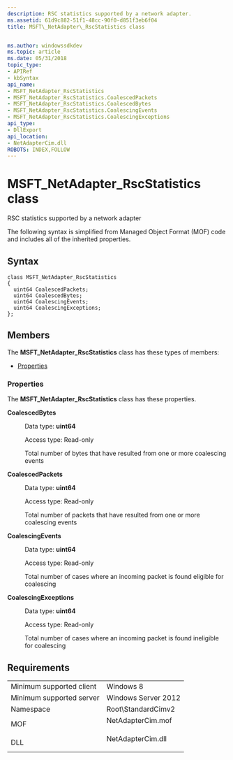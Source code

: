 ```yaml
---
description: RSC statistics supported by a network adapter.
ms.assetid: 61d9c882-51f1-48cc-90f0-d851f3eb6f04
title: MSFT\_NetAdapter\_RscStatistics class


ms.author: windowssdkdev
ms.topic: article
ms.date: 05/31/2018
topic_type: 
- APIRef
- kbSyntax
api_name: 
- MSFT_NetAdapter_RscStatistics
- MSFT_NetAdapter_RscStatistics.CoalescedPackets
- MSFT_NetAdapter_RscStatistics.CoalescedBytes
- MSFT_NetAdapter_RscStatistics.CoalescingEvents
- MSFT_NetAdapter_RscStatistics.CoalescingExceptions
api_type: 
- DllExport
api_location: 
- NetAdapterCim.dll
ROBOTS: INDEX,FOLLOW
---
```


# MSFT\_NetAdapter\_RscStatistics class

RSC statistics supported by a network adapter

The following syntax is simplified from Managed Object Format (MOF) code and includes all of the inherited properties.

## Syntax

``` syntax
class MSFT_NetAdapter_RscStatistics
{
  uint64 CoalescedPackets;
  uint64 CoalescedBytes;
  uint64 CoalescingEvents;
  uint64 CoalescingExceptions;
};
```

## Members

The **MSFT\_NetAdapter\_RscStatistics** class has these types of members:

-   [Properties](#properties)

### Properties

The **MSFT\_NetAdapter\_RscStatistics** class has these properties.

<dl> <dt>

**CoalescedBytes**
</dt> <dd> <dl> <dt>

Data type: **uint64**
</dt> <dt>

Access type: Read-only
</dt> </dl>

Total number of bytes that have resulted from one or more coalescing events

</dd> <dt>

**CoalescedPackets**
</dt> <dd> <dl> <dt>

Data type: **uint64**
</dt> <dt>

Access type: Read-only
</dt> </dl>

Total number of packets that have resulted from one or more coalescing events

</dd> <dt>

**CoalescingEvents**
</dt> <dd> <dl> <dt>

Data type: **uint64**
</dt> <dt>

Access type: Read-only
</dt> </dl>

Total number of cases where an incoming packet is found eligible for coalescing

</dd> <dt>

**CoalescingExceptions**
</dt> <dd> <dl> <dt>

Data type: **uint64**
</dt> <dt>

Access type: Read-only
</dt> </dl>

Total number of cases where an incoming packet is found ineligible for coalescing

</dd> </dl>

## Requirements



|                                     |                                                                                              |
|-------------------------------------|----------------------------------------------------------------------------------------------|
| Minimum supported client<br/> | Windows 8<br/>                                                                         |
| Minimum supported server<br/> | Windows Server 2012<br/>                                                               |
| Namespace<br/>                | Root\\StandardCimv2<br/>                                                               |
| MOF<br/>                      | <dl> <dt>NetAdapterCim.mof</dt> </dl> |
| DLL<br/>                      | <dl> <dt>NetAdapterCim.dll</dt> </dl> |



 

 




